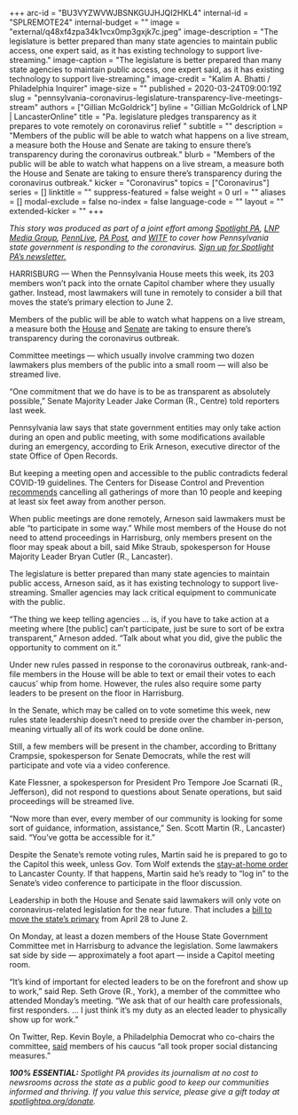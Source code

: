 +++
arc-id = "BU3VYZWVWJBSNKGUJHJQI2HKL4"
internal-id = "SPLREMOTE24"
internal-budget = ""
image = "external/q48xf4zpa34k1vcx0mp3gxjk7c.jpeg"
image-description = "The legislature is better prepared than many state agencies to maintain public access, one expert said, as it has existing technology to support live-streaming."
image-caption = "The legislature is better prepared than many state agencies to maintain public access, one expert said, as it has existing technology to support live-streaming."
image-credit = "Kalim A. Bhatti / Philadelphia Inquirer"
image-size = ""
published = 2020-03-24T09:00:19Z
slug = "pennsylvania-coronavirus-legislature-transparency-live-meetings-stream"
authors = ["Gillian McGoldrick"]
byline = "Gillian McGoldrick of LNP | LancasterOnline"
title = "Pa. legislature pledges transparency as it prepares to vote remotely on coronavirus relief "
subtitle = ""
description = "Members of the public will be able to watch what happens on a live stream, a measure both the House and Senate are taking to ensure there’s transparency during the coronavirus outbreak."
blurb = "Members of the public will be able to watch what happens on a live stream, a measure both the House and Senate are taking to ensure there’s transparency during the coronavirus outbreak."
kicker = "Coronavirus"
topics = ["Coronavirus"]
series = []
linktitle = ""
suppress-featured = false
weight = 0
url = ""
aliases = []
modal-exclude = false
no-index = false
language-code = ""
layout = ""
extended-kicker = ""
+++

<i>This story was produced as part of a joint effort among </i><a href="https://lesspage.com/"><i>Spotlight PA</i></a><i>, </i><a href="https://lancasteronline.com/"><i>LNP Media Group</i></a><i>, </i><a href="https://www.pennlive.com/"><i>PennLive</i></a><i>, </i><a href="https://papost.org/"><i>PA Post</i></a><i>, and </i><a href="https://www.witf.org/"><i>WITF</i></a><i> to cover how Pennsylvania state government is responding to the coronavirus. </i><a href="https://lesspage.com/newsletters"><i>Sign up for Spotlight PA’s newsletter.</i></a>

HARRISBURG — When the Pennsylvania House meets this week, its 203 members won’t pack into the ornate Capitol chamber where they usually gather. Instead, most lawmakers will tune in remotely to consider a bill that moves the state’s primary election to June 2.

Members of the public will be able to watch what happens on a live stream, a measure both the <a href="http://www.pahousegop.com/livestreams">House</a> and <a href="https://www.pasen.gov/Video/SenateVideo.cfm">Senate</a> are taking to ensure there’s transparency during the coronavirus outbreak.

Committee meetings — which usually involve cramming two dozen lawmakers plus members of the public into a small room — will also be streamed live.

“One commitment that we do have is to be as transparent as absolutely possible,” Senate Majority Leader Jake Corman (R., Centre) told reporters last week.

Pennsylvania law says that state government entities may only take action during an open and public meeting, with some modifications available during an emergency, according to Erik Arneson, executive director of the state Office of Open Records.

But keeping a meeting open and accessible to the public contradicts federal COVID-19 guidelines. The Centers for Disease Control and Prevention <a href="https://web.archive.org/web/20210515225728/https://www.cdc.gov/coronavirus/2019-ncov/community/large-events/mass-gatherings-ready-for-covid-19.html">recommends</a> cancelling all gatherings of more than 10 people and keeping at least six feet away from another person.

When public meetings are done remotely, Arneson said lawmakers must be able “to participate in some way.” While most members of the House do not need to attend proceedings in Harrisburg, only members present on the floor may speak about a bill, said Mike Straub, spokesperson for House Majority Leader Bryan Cutler (R., Lancaster).

<script src="https://lesspage.com/embed.js" async></script><div data-spl-embed-version="1" data-spl-src="https://lesspage.com/embeds/donate/"></div>

The legislature is better prepared than many state agencies to maintain public access, Arneson said, as it has existing technology to support live-streaming. Smaller agencies may lack critical equipment to communicate with the public.

“The thing we keep telling agencies … is, if you have to take action at a meeting where [the public] can’t participate, just be sure to sort of be extra transparent,” Arneson added. “Talk about what you did, give the public the opportunity to comment on it.”

Under new rules passed in response to the coronavirus outbreak, rank-and-file members in the House will be able to text or email their votes to each caucus’ whip from home. However, the rules also require some party leaders to be present on the floor in Harrisburg.

In the Senate, which may be called on to vote sometime this week, new rules state leadership doesn’t need to preside over the chamber in-person, meaning virtually all of its work could be done online.

Still, a few members will be present in the chamber, according to Brittany Crampsie, spokesperson for Senate Democrats, while the rest will participate and vote via a video conference.

Kate Flessner, a spokesperson for President Pro Tempore Joe Scarnati (R., Jefferson), did not respond to questions about Senate operations, but said proceedings will be streamed live.

“Now more than ever, every member of our community is looking for some sort of guidance, information, assistance,” Sen. Scott Martin (R., Lancaster) said. “You’ve gotta be accessible for it.”

Despite the Senate’s remote voting rules, Martin said he is prepared to go to the Capitol this week, unless Gov. Tom Wolf extends the <a href="https://lesspage.com/news/2020/03/pennsylvania-coronavirus-stay-at-home-order-tom-wolf/" target=_blank>stay-at-home order</a> to Lancaster County. If that happens, Martin said he’s ready to “log in” to the Senate’s video conference to participate in the floor discussion.

Leadership in both the House and Senate said lawmakers will only vote on coronavirus-related legislation for the near future. That includes a <a href="https://www.inquirer.com/health/coronavirus/pennsylvania-postpone-2020-primary-election-coronavirus-20200323.html" target=_blank>bill to move the state’s primary</a> from April 28 to June 2.

On Monday, at least a dozen members of the House State Government Committee met in Harrisburg to advance the legislation. Some lawmakers sat side by side — approximately a foot apart — inside a Capitol meeting room.

“It’s kind of important for elected leaders to be on the forefront and show up to work,” said Rep. Seth Grove (R., York), a member of the committee who attended Monday’s meeting. “We ask that of our health care professionals, first responders. ... I just think it’s my duty as an elected leader to physically show up for work.”

On Twitter, Rep. Kevin Boyle, a Philadelphia Democrat who co-chairs the committee, <a href="https://twitter.com/RepKevinBoyle/status/1242194462996078598">said</a> members of his caucus “all took proper social distancing measures.”

<i><b>100% ESSENTIAL:</b></i><i> Spotlight PA provides its journalism at no cost to newsrooms across the state as a public good to keep our communities informed and thriving. If you value this service, please give a gift today at </i><a href="https://lesspage.com/donate"><i>spotlightpa.org/donate</i></a><i>.</i>

<script src="https://lesspage.com/embed.js" async></script><div data-spl-embed-version="1" data-spl-src="https://lesspage.com/embeds/tips/?tip_text=Do%20you%20have%20a%20tip%20about%20%3Cb%3Ehow%20Pa.'s%20government%20is%20responding%20to%20the%20coronavirus%3C%2Fb%3E%3F%20Tell%20us."></div>
